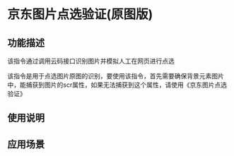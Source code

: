 # 京东图片点选验证(原图版)
## 功能描述
该指令通过调用云码接口识别图片并模拟人工在网页进行点选

该指令是用于点选图片原图的识别，要使用该指令，首先需要确保背景元素图片中，能捕获到图片的scr属性，如果无法捕获到这个属性，请使用《京东图片点选验证》
## 使用说明
## 应用场景
